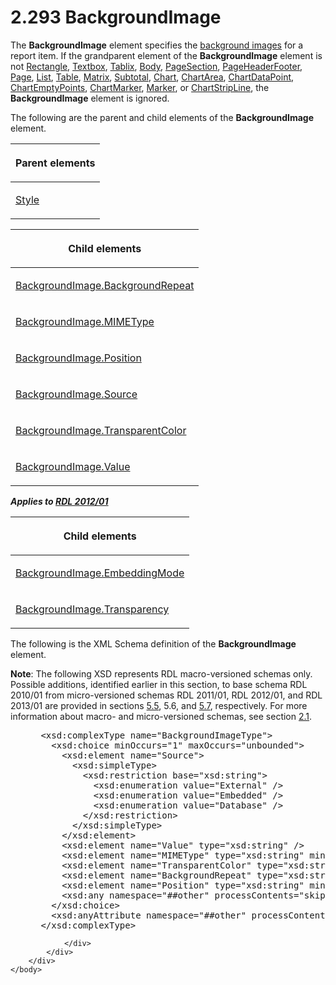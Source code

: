 <html dir="LTR" xmlns:mshelp="http://msdn.microsoft.com/mshelp" xmlns:ddue="http://ddue.schemas.microsoft.com/authoring/2003/5" xmlns:xlink="http://www.w3.org/1999/xlink" xmlns:tool="http://www.microsoft.com/tooltip">
    <head>
        <meta http-equiv="Content-Type" content="text/html; CHARSET=utf-8"></meta>
        <meta name="save" content="history"></meta>
        <title>2.293 BackgroundImage</title>
        <xml>
            <mshelp:toctitle title="2.293 BackgroundImage"></mshelp:toctitle>
            <mshelp:rltitle title="[MS-RDL]: BackgroundImage"></mshelp:rltitle>
            <mshelp:keyword index="A" term="b3c5d73d-2f29-4b32-9846-d077a22588bf"></mshelp:keyword>
            <mshelp:attr name="DCSext.ContentType" value="open specification"></mshelp:attr>
            <mshelp:attr name="AssetID" value="b3c5d73d-2f29-4b32-9846-d077a22588bf"></mshelp:attr>
            <mshelp:attr name="TopicType" value="kbRef"></mshelp:attr>
            <mshelp:attr name="DCSext.Title" value="[MS-RDL]: BackgroundImage" />
        </xml>
    </head>
    <body>
        <div id="header">
            <h1 class="heading">2.293 BackgroundImage</h1>
        </div>
        <div id="mainSection">
            <div id="mainBody">
                <div id="allHistory" class="saveHistory"></div>
                <div id="sectionSection0" class="section" name="collapseableSection">
                    

<p>The <b>BackgroundImage</b> element specifies the <a href="b2482b3f-74ab-4ca8-a9e5-c07955011743.html#gt_bc67ce68-380f-4fe4-987e-6d3b0d795635">background images</a> for a
report item. If the grandparent element of the <b>BackgroundImage</b> element
is not <a href="e36a41ea-aeaf-45cc-969e-8ab1e380882c.html">Rectangle</a>, <a href="469d0032-b5ec-43d9-ab36-d3a88b9cc1f6.html">Textbox</a>, <a href="e42fb86e-799a-4202-8845-ac38831efccb.html">Tablix</a>, <a href="6bf4e125-fdfd-4d04-88aa-c4395ba8a252.html">Body</a>, <a href="afff0921-7d95-4216-8f28-635c67d539d8.html">PageSection</a>, <a href="ddc35223-1cb6-4136-823b-e72a3d12e1f9.html">PageHeaderFooter</a>, <a href="b5e525d5-00d6-4e1a-8813-55f327da6b4c.html">Page</a>, <a href="ea4c625c-0558-4fb3-b3b8-bde6c160b1e2.html">List</a>, <a href="660db744-699e-4ca3-a2d6-a5cab4bcf9b0.html">Table</a>, <a href="25419c0a-c7c6-43d7-8ca5-1af842666dcb.html">Matrix</a>, <a href="44172a0a-a53f-423e-be81-08352a109961.html">Subtotal</a>, <a href="b0ab5524-7eb2-47a7-a4d3-230f5c8c5526.html">Chart</a>, <a href="74e08a7c-5405-4ea4-b903-a79ef4d215f7.html">ChartArea</a>, <a href="86cf2a9b-4610-4ffe-8fff-16480a7bf6a4.html">ChartDataPoint</a>, <a href="63318796-2f97-45e4-bd8c-8926255308c7.html">ChartEmptyPoints</a>, <a href="82987908-050f-4a6d-a8be-d6cc28a34d62.html">ChartMarker</a>, <a href="be8e5c58-4bc9-4311-997b-f11e66f40cc2.html">Marker</a>, or <a href="4b96c12c-5a8d-4335-b76c-da86e7328c63.html">ChartStripLine</a>, the <b>BackgroundImage</b>
element is ignored.</p>

<p>The following are the parent and child elements of the <b>BackgroundImage</b>
element. </p>

<table>
 <thead>
  <tr>
   <th>
   <p>Parent elements</p>
   </th>
  </tr>
 </thead>
 <tr>
  <td>
  <p><a href="ea446209-9c6a-46ce-b472-fae8b8350b37.html">Style</a></p>
  </td>
 </tr>
</table>

<p> </p>

<table>
 <thead>
  <tr>
   <th>
   <p>Child elements</p>
   </th>
  </tr>
 </thead>
 <tr>
  <td>
  <p><a href="ddda78c1-41fa-4f6f-8338-75e87ec31483.html">BackgroundImage.BackgroundRepeat</a></p>
  </td>
 </tr>
 <tr>
  <td>
  <p><a href="670cee04-bb8d-4cd9-86d9-5b0076fb1bce.html">BackgroundImage.MIMEType</a></p>
  </td>
 </tr>
 <tr>
  <td>
  <p><a href="dc698716-782f-4ff1-9b61-d0836eeb953f.html">BackgroundImage.Position</a></p>
  </td>
 </tr>
 <tr>
  <td>
  <p><a href="86077cfa-03cc-404d-8e72-8366f5946f39.html">BackgroundImage.Source</a></p>
  </td>
 </tr>
 <tr>
  <td>
  <p><a href="8358ee8d-5776-4973-9df1-772257627cb2.html">BackgroundImage.TransparentColor</a></p>
  </td>
 </tr>
 <tr>
  <td>
  <p><a href="8926ed7d-1071-4e38-a0c0-3cbfa65870cf.html">BackgroundImage.Value</a></p>
  </td>
 </tr>
</table>

<p><b><i>Applies to </i></b><a href="f165fb82-3c5a-4369-961c-128de233638c.html"><b><i>RDL 2012/01</i></b></a></p>

<table>
 <thead>
  <tr>
   <th>
   <p>Child elements</p>
   </th>
  </tr>
 </thead>
 <tr>
  <td>
  <p><a href="472eb5ae-381f-44d3-b9c1-c6280f62a3c8.html">BackgroundImage.EmbeddingMode</a></p>
  </td>
 </tr>
 <tr>
  <td>
  <p><a href="868de5bf-09d9-4ee5-9ade-8f216f3d7c35.html">BackgroundImage.Transparency</a></p>
  </td>
 </tr>
</table>

<p>The following is the XML Schema definition of the <b>BackgroundImage</b>
element.</p>

<p><b>Note</b>: The following XSD represents RDL
macro-versioned schemas only. Possible additions, identified earlier in this
section, to base schema RDL 2010/01 from micro-versioned schemas RDL 2011/01,
RDL 2012/01, and RDL 2013/01 are provided in sections <a href="bf2bab1a-b608-4bcc-b718-1cc1baa9579c.html">5.5</a>, 5.6, and <a href="c5c219b8-4b13-4c49-9c86-6a07aab39823.html">5.7</a>, respectively. For
more information about macro- and micro-versioned schemas, see section <a href="ae14822f-9553-45f1-bacc-c0a1cbb484fb.html">2.1</a>.</p>

<dl>
<dd>
<div><pre> &lt;xsd:complexType name=&quot;BackgroundImageType&quot;&gt;
   &lt;xsd:choice minOccurs=&quot;1&quot; maxOccurs=&quot;unbounded&quot;&gt;
     &lt;xsd:element name=&quot;Source&quot;&gt;
       &lt;xsd:simpleType&gt;
         &lt;xsd:restriction base=&quot;xsd:string&quot;&gt;
           &lt;xsd:enumeration value=&quot;External&quot; /&gt;
           &lt;xsd:enumeration value=&quot;Embedded&quot; /&gt;
           &lt;xsd:enumeration value=&quot;Database&quot; /&gt;
         &lt;/xsd:restriction&gt;
       &lt;/xsd:simpleType&gt;
     &lt;/xsd:element&gt;
     &lt;xsd:element name=&quot;Value&quot; type=&quot;xsd:string&quot; /&gt;
     &lt;xsd:element name=&quot;MIMEType&quot; type=&quot;xsd:string&quot; minOccurs=&quot;0&quot; /&gt;
     &lt;xsd:element name=&quot;TransparentColor&quot; type=&quot;xsd:string&quot; minOccurs=&quot;0&quot; /&gt;
     &lt;xsd:element name=&quot;BackgroundRepeat&quot; type=&quot;xsd:string&quot; minOccurs=&quot;0&quot; /&gt;
     &lt;xsd:element name=&quot;Position&quot; type=&quot;xsd:string&quot; minOccurs=&quot;0&quot; /&gt;
     &lt;xsd:any namespace=&quot;##other&quot; processContents=&quot;skip&quot; /&gt;
   &lt;/xsd:choice&gt;
   &lt;xsd:anyAttribute namespace=&quot;##other&quot; processContents=&quot;skip&quot; /&gt;
 &lt;/xsd:complexType&gt;
</pre></div>
</dd></dl>


                </div>
            </div>
        </div>
    </body>
</html>